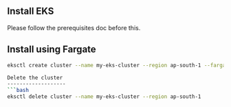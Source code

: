 Install EKS
------------
Please follow the prerequisites doc before this.

Install using Fargate
---------------------
```bash
eksctl create cluster --name my-eks-cluster --region ap-south-1 --fargate

Delete the cluster
-------------------
```bash
eksctl delete cluster --name my-eks-cluster --region ap-south-1
